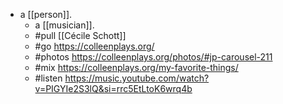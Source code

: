 - a [[person]].
  - a [[musician]].
  - #pull [[Cécile Schott]]
  - #go https://colleenplays.org/
  - #photos https://colleenplays.org/photos/#jp-carousel-211
  - #mix https://colleenplays.org/my-favorite-things/
  - #listen https://music.youtube.com/watch?v=PIGYIe2S3lQ&si=rrc5EtLtoK6wrq4b

